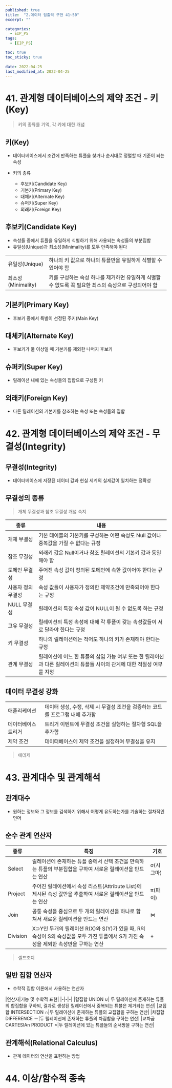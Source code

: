 ```yaml
---
published: true
title:  "2.데이터 입출력 구현 41~50"
excerpt: ""

categories:
  - EIP_PS
tags:
  - [EIP_PS]

toc: true
toc_sticky: true
 
date: 2022-04-25
last_modified_at: 2022-04-25
---
```


# 41. 관계형 데이터베이스의 제약 조건 - 키(Key)

>키의 종류를 기억, 각 키에 대한 개념

## 키(Key)

- 데이터베이스에서 조건에 만족하는 튜플을 찾거나 순서대로 정렬할 때 기준이 되는 속성

- 키의 종류
    - 후보키(Candidate Key)
    - 기본키(Primary Key)
    - 대체키(Alternate Key)
    - 슈퍼키(Super Key)
    - 외래키(Foreign Key)

## 후보키(Candidate Key)

- 속성들 중에서 튜플을 유일하게 식별하기 위해 사용되는 속성들의 부분집합
- 유일성(Unique)과 최소성(Minimality)를 모두 만족해야 된다

|||
|-|-|
|유일성(Unique)|하나의 키 값으로 하나의 튜플만을 유일하게 식별할 수 있어야 함|
|최소성(Minimality)|키를 구성하는 속성 하나를 제거하면 유일하게 식별할 수 없도록 꼭 필요한 최소의 속성으로 구성되어야 함|

## 기본키(Primary Key)

- 후보키 중에서 특별이 선정된 주키(Main Key)

## 대체키(Alternate Key)

- 후보키가 둘 이상일 때 기본키를 제외한 나머지 후보키

## 슈퍼키(Super Key)

- 릴레이션 내에 있는 속성들의 집합으로 구성된 키

## 외래키(Foreign Key)

- 다른 릴레이션의 기본키를 참조하는 속성 또는 속성들의 집합

# 42. 관계형 데이터베이스의 제약 조건 - 무결성(Integrity)

## 무결성(Integrity)

- 데이터베이스에 저장된 데이터 값과 현실 세계의 실제값이 일치하는 정확성

## 무결성의 종류

>개체 무결성과 참조 무결성 개념 숙지

|종류|내용|
|-|-|
|개체 무결성|기본 테이블의 기본키를 구성하는 어떤 속성도 Null 값이나 중복값을 가질 수 없다는 규정|
|참조 무결성|외래키 값은 Null이거나 참조 릴레이션의 기본키 값과 동일해야 함|
|도메인 무결성|주어진 속성 값이 정의된 도메인에 속한 값이어야 한다는 규정|
|사용자 정의 무결성|속성 값들이 사용자가 정의한 제약조건에 만족되어야 한다는 규정|
|NULL 무결성|릴레이션의 특정 속성 값이 NULL이 될 수 없도록 하는 규정|
|고유 무결성|릴레이션의 특정 속성에 대해 각 튜플이 갖는 속성값들이 서로 달라야 한다는 규정|
|키 무결성|하나의 릴레이션에는 적어도 하나의 키가 존재해야 한다는 규정|
|관계 무결성|릴레이션에 어느 한 튜플의 삽입 가능 여부 또는 한 릴레이션과 다른 릴레이션의 튜플들 사이의 관계에 대한 적절성 여부를 지정|

## 데이터 무결성 강화

|||
|-|-|
|애플리케이션|데이터 생성, 수정, 삭제 시 무결성 조건을 검증하는 코드를 프로그램 내에 추가함|
|데이터베이스 트리거|트리거 이벤트에 무결성 조건을 실행하는 절차형 SQL을 추가함|
|제약 조건|데이터베이스에 제약 조건을 설정하여 무결성을 유지|

>애데제

# 43. 관계대수 및 관계해석

## 관계대수

- 원하는 정보와 그 정보를 검색하기 위해서 어떻게 유도하는가를 기술하는 절차적인 언어

## 순수 관계 연산자

|종류|특징|기호|
|-|-|-|
|Select|릴레이션에 존재하는 튜플 중에서 선택 조건을 만족하는 튜플의 부분집합을 구하여 새로운 릴레이션을 만드는 연산|σ(시그마)|
|Project|주어진 릴레이션에서 속성 리스트(Attribute List)에 제시된 속성 값만을 추출하여 새로운 릴레이션을 만드는 연산|π(파이)|
|Join|공통 속성을 중심으로 두 개의 릴레이션을 하나로 합쳐서 새로운 릴레이션을 만드는 연산|⋈|
|Division|X⊃Y인 두개의 릴레이션 R(X)와 S(Y)가 있을 때, R의 속성이 S의 속성값을 모두 가진 튜플에서 S가 가진 속성을 제외한 속성만을 구하는 연산|÷|

> 셀프조디

## 일반 집합 연산자

- 수학적 집합 이론에서 사용하는 연산자

|연산자|기능 및 수학적 표현|
|-|-|-|
|합집합 UNION ∪| 두 릴레이션에 존재하는 튜플의 합집합을 구하되, 결과로 생성된 릴레이션에서 중복되는 튜블은 제거되는 연산|
|교집합 INTERSECTION ∩|두 릴레이션에 존재하는 튜플의 교집합을 구하는 연산|
|차집합 DIFFERENCE －|두 릴레이션에 존재하는 튜플의 차집합을 구하는 연산|
|교차곱 CARTESIAn PRODUCT ×|두 릴레이션에 있는 튜플들의 순서쌍을 구하는 연산|

## 관계해석(Relational Calculus)

- 관계 데이터의 연산을 표현하는 방법

# 44. 이상/함수적 종속